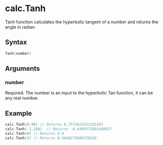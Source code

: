 # calc.Tanh

Tanh function calculates the hyperbolic tangent of a number and returns the angle in radian.

## Syntax

```go
Tanh(number)
```

## Arguments

### number

Required. The number is an input to the hyperbolic Tan function, it can be any real number.

## Example

```go
calc.Tanh(0.99) // Returns 0.7573623242165263
calc.Tanh(-1.256)  // Returns -0.8499575891648927
calc.Tanh(0) // Returns 0.0
calc.Tanh(2) // Returns 0.9640275800758169
```
